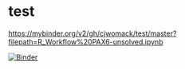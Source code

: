 # test

https://mybinder.org/v2/gh/cjwomack/test/master?filepath=R_Workflow%20PAX6-unsolved.ipynb

[![Binder](https://mybinder.org/badge_logo.svg)](https://mybinder.org/v2/gh/cjwomack/test/master)
